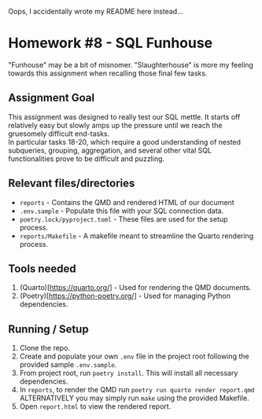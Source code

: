 Oops, I accidentally wrote my README here instead...


# Homework #8 - SQL Funhouse  
"Funhouse" may be a bit of misnomer. "Slaughterhouse" is more my feeling towards this assignment when recalling those final few tasks.  

## Assignment Goal  
This assignment was designed to really test our SQL mettle. It starts off relatively easy but slowly amps up the pressure until we reach the gruesomely difficult end-tasks.  
In particular tasks 18-20, which require a good understanding of nested subqueries, grouping, aggregation, and several other vital SQL functionalities  prove to be difficult and puzzling.  

## Relevant files/directories
- `reports` - Contains the QMD and rendered HTML of our document  
- `.env.sample` - Populate this file with your SQL connection data.  
- `poetry.lock/pyproject.toml` - These files are used for the setup process.  
- `reports/Makefile` - A makefile meant to streamline the Quarto rendering process.  

## Tools needed  
1. (Quarto)[https://quarto.org/] - Used for rendering the QMD documents.  
2. (Poetry)[https://python-poetry.org/] - Used for managing Python dependencies.  

## Running / Setup  
1. Clone the repo.  
2. Create and populate your own `.env` file in the project root following the provided sample `.env.sample`.  
2. From project root, run `poetry install`. This will install all necessary dependencies.  
3. In `reports`, to render the QMD run `poetry run quarto render report.qmd` ALTERNATIVELY you may simply run `make` using the provided Makefile.  
4. Open `report.html` to view the rendered report.  


